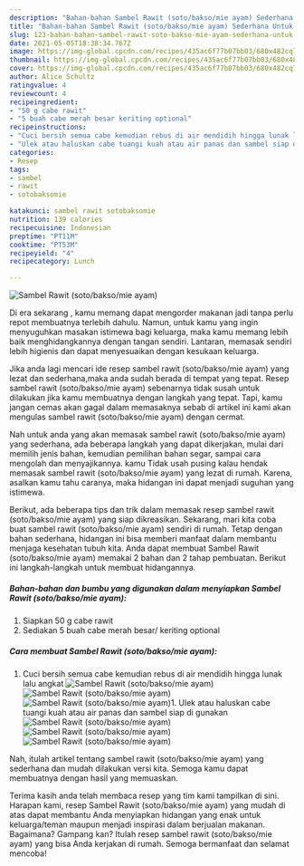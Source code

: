 ```yaml
---
description: "Bahan-bahan Sambel Rawit (soto/bakso/mie ayam) Sederhana Untuk Jualan"
title: "Bahan-bahan Sambel Rawit (soto/bakso/mie ayam) Sederhana Untuk Jualan"
slug: 123-bahan-bahan-sambel-rawit-soto-bakso-mie-ayam-sederhana-untuk-jualan
date: 2021-05-05T18:38:34.767Z
image: https://img-global.cpcdn.com/recipes/435ac6f77b07bb03/680x482cq70/sambel-rawit-sotobaksomie-ayam-foto-resep-utama.jpg
thumbnail: https://img-global.cpcdn.com/recipes/435ac6f77b07bb03/680x482cq70/sambel-rawit-sotobaksomie-ayam-foto-resep-utama.jpg
cover: https://img-global.cpcdn.com/recipes/435ac6f77b07bb03/680x482cq70/sambel-rawit-sotobaksomie-ayam-foto-resep-utama.jpg
author: Alice Schultz
ratingvalue: 4
reviewcount: 4
recipeingredient:
- "50 g cabe rawit"
- "5 buah cabe merah besar keriting optional"
recipeinstructions:
- "Cuci bersih semua cabe kemudian rebus di air mendidih hingga lunak lalu angkat"
- "Ulek atau haluskan cabe tuangi kuah atau air panas dan sambel siap di gunakan"
categories:
- Resep
tags:
- sambel
- rawit
- sotobaksomie

katakunci: sambel rawit sotobaksomie 
nutrition: 139 calories
recipecuisine: Indonesian
preptime: "PT11M"
cooktime: "PT53M"
recipeyield: "4"
recipecategory: Lunch

---
```



![Sambel Rawit (soto/bakso/mie ayam)](https://img-global.cpcdn.com/recipes/435ac6f77b07bb03/680x482cq70/sambel-rawit-sotobaksomie-ayam-foto-resep-utama.jpg)

Di era  sekarang , kamu memang dapat mengorder makanan jadi tanpa perlu repot membuatnya terlebih dahulu. Namun, untuk kamu yang ingin menyuguhkan masakan istimewa bagi keluarga, maka kamu memang lebih baik menghidangkannya dengan tangan sendiri. Lantaran, memasak sendiri lebih higienis dan dapat menyesuaikan dengan kesukaan keluarga.

Jika anda lagi mencari ide resep sambel rawit (soto/bakso/mie ayam) yang lezat dan sederhana,maka anda sudah berada di tempat yang tepat. Resep sambel rawit (soto/bakso/mie ayam)  sebenarnya tidak susah untuk dilakukan jika kamu membuatnya dengan langkah yang tepat. Tapi, kamu jangan cemas akan gagal dalam memasaknya 
sebab di artikel ini kami akan mengulas sambel rawit (soto/bakso/mie ayam) dengan cermat.  



Nah untuk anda yang akan memasak sambel rawit (soto/bakso/mie ayam) yang sederhana, ada beberapa langkah yang dapat dikerjakan, mulai dari memilih jenis bahan, kemudian pemilihan bahan segar, sampai cara mengolah dan menyajikannya. kamu Tidak usah pusing kalau hendak memasak sambel rawit (soto/bakso/mie ayam) yang lezat di rumah. Karena, asalkan kamu  tahu caranya, maka hidangan ini dapat menjadi suguhan yang istimewa.

Berikut, ada beberapa tips dan trik dalam memasak resep sambel rawit (soto/bakso/mie ayam) yang siap dikreasikan. Sekarang, mari kita coba buat sambel rawit (soto/bakso/mie ayam) sendiri di rumah. Tetap dengan bahan sederhana, hidangan ini bisa memberi manfaat dalam membantu menjaga kesehatan tubuh kita. Anda dapat membuat Sambel Rawit (soto/bakso/mie ayam) memakai 2 bahan dan 2 tahap pembuatan. Berikut ini langkah-langkah untuk membuat hidangannya.

<!--inarticleads1-->

##### Bahan-bahan dan bumbu yang digunakan dalam menyiapkan Sambel Rawit (soto/bakso/mie ayam):

1. Siapkan 50 g cabe rawit
1. Sediakan 5 buah cabe merah besar/ keriting optional




<!--inarticleads2-->

##### Cara membuat Sambel Rawit (soto/bakso/mie ayam):

1. Cuci bersih semua cabe kemudian rebus di air mendidih hingga lunak lalu angkat
<img src="https://img-global.cpcdn.com/steps/f814f92a897de054/160x128cq70/sambel-rawit-sotobaksomie-ayam-langkah-memasak-1-foto.jpg" alt="Sambel Rawit (soto/bakso/mie ayam)"><img src="https://img-global.cpcdn.com/steps/eace7a0ee8c76c51/160x128cq70/sambel-rawit-sotobaksomie-ayam-langkah-memasak-1-foto.jpg" alt="Sambel Rawit (soto/bakso/mie ayam)"><img src="https://img-global.cpcdn.com/steps/186b0650a8267769/160x128cq70/sambel-rawit-sotobaksomie-ayam-langkah-memasak-1-foto.jpg" alt="Sambel Rawit (soto/bakso/mie ayam)">1. Ulek atau haluskan cabe tuangi kuah atau air panas dan sambel siap di gunakan
<img src="https://img-global.cpcdn.com/steps/dc8b3a4867ff398e/160x128cq70/sambel-rawit-sotobaksomie-ayam-langkah-memasak-2-foto.jpg" alt="Sambel Rawit (soto/bakso/mie ayam)"><img src="https://img-global.cpcdn.com/steps/3f1dcb74ba078034/160x128cq70/sambel-rawit-sotobaksomie-ayam-langkah-memasak-2-foto.jpg" alt="Sambel Rawit (soto/bakso/mie ayam)"><img src="https://img-global.cpcdn.com/steps/b947d35681fd8e41/160x128cq70/sambel-rawit-sotobaksomie-ayam-langkah-memasak-2-foto.jpg" alt="Sambel Rawit (soto/bakso/mie ayam)">



Nah, itulah artikel tentang  sambel rawit (soto/bakso/mie ayam)  yang sederhana dan mudah dilakukan versi kita. Semoga kamu dapat membuatnya dengan hasil yang memuaskan. 

Terima kasih anda telah membaca resep yang tim kami tampilkan di sini. Harapan kami, resep  Sambel Rawit (soto/bakso/mie ayam) yang mudah di atas dapat membantu Anda menyiapkan hidangan yang enak untuk keluarga/teman maupun menjadi inspirasi dalam berjualan makanan. Bagaimana? Gampang kan? Itulah resep sambel rawit (soto/bakso/mie ayam) yang bisa Anda kerjakan di rumah. Semoga bermanfaat dan selamat mencoba!

